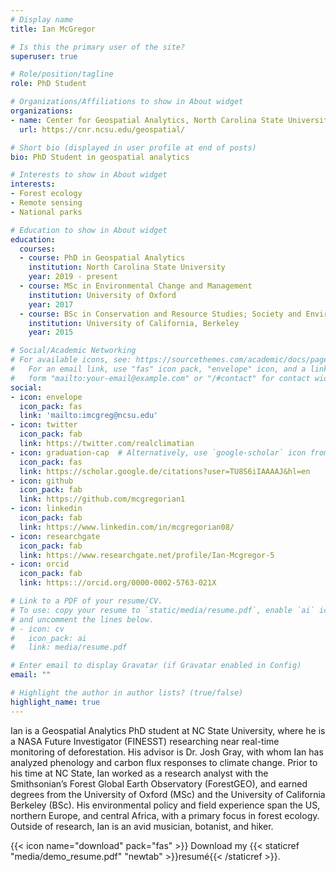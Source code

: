 ```yaml
---
# Display name
title: Ian McGregor

# Is this the primary user of the site?
superuser: true

# Role/position/tagline
role: PhD Student

# Organizations/Affiliations to show in About widget
organizations:
- name: Center for Geospatial Analytics, North Carolina State University
  url: https://cnr.ncsu.edu/geospatial/

# Short bio (displayed in user profile at end of posts)
bio: PhD Student in geospatial analytics

# Interests to show in About widget
interests:
- Forest ecology
- Remote sensing
- National parks

# Education to show in About widget
education:
  courses:
  - course: PhD in Geospatial Analytics
    institution: North Carolina State University
    year: 2019 - present
  - course: MSc in Environmental Change and Management
    institution: University of Oxford
    year: 2017
  - course: BSc in Conservation and Resource Studies; Society and Environment
    institution: University of California, Berkeley
    year: 2015

# Social/Academic Networking
# For available icons, see: https://sourcethemes.com/academic/docs/page-builder/#icons
#   For an email link, use "fas" icon pack, "envelope" icon, and a link in the
#   form "mailto:your-email@example.com" or "/#contact" for contact widget.
social:
- icon: envelope
  icon_pack: fas
  link: 'mailto:imcgreg@ncsu.edu'
- icon: twitter
  icon_pack: fab
  link: https://twitter.com/realclimatian
- icon: graduation-cap  # Alternatively, use `google-scholar` icon from `ai` icon pack
  icon_pack: fas
  link: https://scholar.google.de/citations?user=TU8S6iIAAAAJ&hl=en
- icon: github
  icon_pack: fab
  link: https://github.com/mcgregorian1
- icon: linkedin
  icon_pack: fab
  link: https://www.linkedin.com/in/mcgregorian08/
- icon: researchgate
  icon_pack: fab
  link: https://www.researchgate.net/profile/Ian-Mcgregor-5
- icon: orcid
  icon_pack: fab
  link: https:://orcid.org/0000-0002-5763-021X

# Link to a PDF of your resume/CV.
# To use: copy your resume to `static/media/resume.pdf`, enable `ai` icons in `params.toml`, 
# and uncomment the lines below.
# - icon: cv
#   icon_pack: ai
#   link: media/resume.pdf

# Enter email to display Gravatar (if Gravatar enabled in Config)
email: ""

# Highlight the author in author lists? (true/false)
highlight_name: true
---
```


Ian is a Geospatial Analytics PhD student at NC State University, where he is a NASA Future Investigator (FINESST) researching near real-time monitoring of deforestation. His advisor is Dr. Josh Gray, with whom Ian has analyzed phenology and carbon flux responses to climate change. Prior to his time at NC State, Ian worked as a research analyst with the Smithsonian’s Forest Global Earth Observatory (ForestGEO), and earned degrees from the University of Oxford (MSc) and the University of California Berkeley (BSc). His environmental policy and field experience span the US, northern Europe, and central Africa, with a primary focus in forest ecology. Outside of research, Ian is an avid musician, botanist, and hiker.

{{< icon name="download" pack="fas" >}} Download my {{< staticref "media/demo_resume.pdf" "newtab" >}}resumé{{< /staticref >}}.
